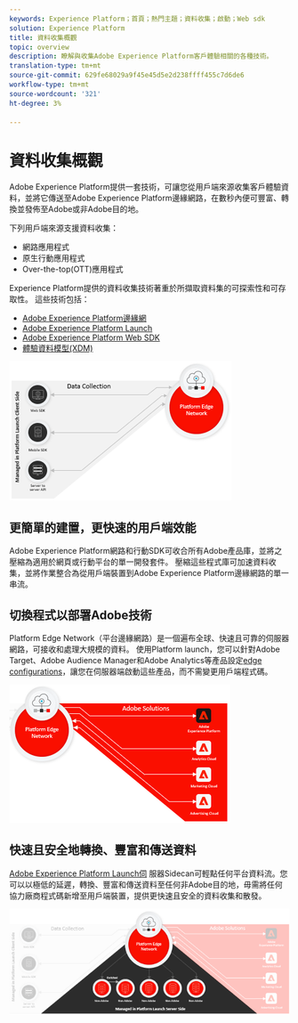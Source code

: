 ```yaml
---
keywords: Experience Platform；首頁；熱門主題；資料收集；啟動；Web sdk
solution: Experience Platform
title: 資料收集概觀
topic: overview
description: 瞭解與收集Adobe Experience Platform客戶體驗相關的各種技術。
translation-type: tm+mt
source-git-commit: 629fe68029a9f45e45d5e2d238ffff455c7d6de6
workflow-type: tm+mt
source-wordcount: '321'
ht-degree: 3%

---
```



# 資料收集概觀

Adobe Experience Platform提供一套技術，可讓您從用戶端來源收集客戶體驗資料，並將它傳送至Adobe Experience Platform邊緣網路，在數秒內便可豐富、轉換並發佈至Adobe或非Adobe目的地。

下列用戶端來源支援資料收集：

* 網路應用程式
* 原生行動應用程式
* Over-the-top(OTT)應用程式

Experience Platform提供的資料收集技術著重於所擷取資料集的可探索性和可存取性。 這些技術包括：

* [Adobe Experience Platform邊緣網](https://experienceleague.adobe.com/docs/web-sdk-learn/tutorials/introduction-to-web-sdk-and-edge-network.html)
* [Adobe Experience Platform Launch](https://adobe.com/go/launch_help_en)
* [Adobe Experience Platform Web SDK](../edge/home.md)
* [體驗資料模型(XDM)](../xdm/home.md)

![](./images/Collection.png)

## 更簡單的建置，更快速的用戶端效能

Adobe Experience Platform網路和行動SDK可收合所有Adobe產品庫，並將之壓縮為適用於網頁或行動平台的單一開發套件。 壓縮這些程式庫可加速資料收集，並將作業整合為從用戶端裝置到Adobe Experience Platform邊緣網路的單一串流。

## 切換程式以部署Adobe技術

Platform Edge Network（平台邊緣網路）是一個遍布全球、快速且可靠的伺服器網路，可接收和處理大規模的資料。 使用Platform launch，您可以針對Adobe Target、Adobe Audience Manager和Adobe Analytics等產品設定[edge configurations](../edge/fundamentals/edge-configuration.md)，讓您在伺服器端啟動這些產品，而不需變更用戶端程式碼。

![](./images/deploy.png)

## 快速且安全地轉換、豐富和傳送資料

[Adobe Experience Platform Launch伺](https://experienceleague.adobe.com/docs/launch/using/server-side-info/server-side-overview.html) 服器Sidecan可輕點任何平台資料流。您可以以極低的延遲，轉換、豐富和傳送資料至任何非Adobe目的地，毋需將任何協力廠商程式碼新增至用戶端裝置，提供更快速且安全的資料收集和散發。

![](./images/launch.png)